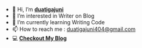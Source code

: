 - 👋 Hi, I’m **[duatigajuni](https://duatigajuni.my.id/)**
- 👀 I’m interested in Writer on Blog
- 🌱 I’m currently learning Writing Code
- 📫 How to reach me : duatigajuni404@gmail.com
- 💻 **[Checkout My Blog](https://duatigajuni.my.id/)**

<!---
duatigajuni/duatigajuni is a ✨ special ✨ repository because its `README.md` (this file) appears on your GitHub profile.
You can click the Preview link to take a look at your changes.
--->
